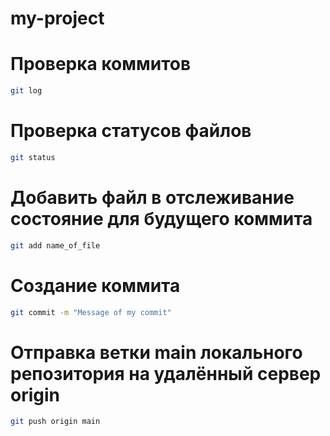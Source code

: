 # my-project

# Проверка коммитов

```bash
git log
```

# Проверка статусов файлов

```bash
git status
```

# Добавить файл в отслеживание состояние для будущего коммита 
 
```bash
git add name_of_file
```

# Создание коммита 

```bash
git commit -m "Message of my commit"
```
# Отправка ветки main локального репозитория на удалённый сервер origin 

```bash
git push origin main
```
